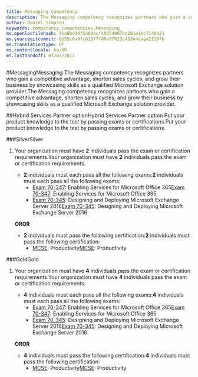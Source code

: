 ```yaml
---
title: Messaging Competency
description: The Messaging competency recognizes partners who gain a competitive advantage, shorten sales cycles, and grow their business by showcasing skills as a qualified Microsoft Exchange solution provider.
author: Daniel Simpson
keywords: competency,competencies,Messaging
ms.openlocfilehash: 41a8bd44f5a0dacf49554907dd381e1ec7140a21
ms.sourcegitcommit: 8b55c0a9fc63577f09a97923c453e4daea21397b
ms.translationtype: HT
ms.contentlocale: ko-KR
ms.lasthandoff: 07/07/2017
---
```

#<a name="messaging"></a><span data-ttu-id="2e0d4-104">Messaging</span><span class="sxs-lookup"><span data-stu-id="2e0d4-104">Messaging</span></span>
<span data-ttu-id="2e0d4-105">The Messaging competency recognizes partners who gain a competitive advantage, shorten sales cycles, and grow their business by showcasing skills as a qualified Microsoft Exchange solution provider.</span><span class="sxs-lookup"><span data-stu-id="2e0d4-105">The Messaging competency recognizes partners who gain a competitive advantage, shorten sales cycles, and grow their business by showcasing skills as a qualified Microsoft Exchange solution provider.</span></span>

##<a name="hybrid-services-partner-option"></a><span data-ttu-id="2e0d4-106">Hybrid Services Partner option</span><span class="sxs-lookup"><span data-stu-id="2e0d4-106">Hybrid Services Partner option</span></span>
<span data-ttu-id="2e0d4-107">Put your product knowledge to the test by passing exams or certifications.</span><span class="sxs-lookup"><span data-stu-id="2e0d4-107">Put your product knowledge to the test by passing exams or certifications.</span></span>

###<a name="silver"></a><span data-ttu-id="2e0d4-108">Silver</span><span class="sxs-lookup"><span data-stu-id="2e0d4-108">Silver</span></span>
1. <span data-ttu-id="2e0d4-109">Your organization must have **2** individuals pass the exam or certification requirements.</span><span class="sxs-lookup"><span data-stu-id="2e0d4-109">Your organization must have **2** individuals pass the exam or certification requirements.</span></span>
    
    - <span data-ttu-id="2e0d4-110">**2** individuals must each pass all the following exams:</span><span class="sxs-lookup"><span data-stu-id="2e0d4-110">**2** individuals must each pass all the following exams:</span></span>
        - <span data-ttu-id="2e0d4-111">[Exam 70-347](https://www.microsoft.com/en-us/learning/exam-70-347.aspx): Enabling Services for Microsoft Office 365</span><span class="sxs-lookup"><span data-stu-id="2e0d4-111">[Exam 70-347](https://www.microsoft.com/en-us/learning/exam-70-347.aspx): Enabling Services for Microsoft Office 365</span></span>
        - <span data-ttu-id="2e0d4-112">[Exam 70-345](https://www.microsoft.com/en-us/learning/exam-70-345.aspx): Designing and Deploying Microsoft Exchange Server 2016</span><span class="sxs-lookup"><span data-stu-id="2e0d4-112">[Exam 70-345](https://www.microsoft.com/en-us/learning/exam-70-345.aspx): Designing and Deploying Microsoft Exchange Server 2016</span></span>

    **<span data-ttu-id="2e0d4-113">OR</span><span class="sxs-lookup"><span data-stu-id="2e0d4-113">OR</span></span>**

     - <span data-ttu-id="2e0d4-114">**2** individuals must pass the following certification:</span><span class="sxs-lookup"><span data-stu-id="2e0d4-114">**2** individuals must pass the following certification:</span></span>
        - <span data-ttu-id="2e0d4-115">[MCSE](https://www.microsoft.com/en-us/learning/mcse-productivity-certification.aspx): Productivity</span><span class="sxs-lookup"><span data-stu-id="2e0d4-115">[MCSE](https://www.microsoft.com/en-us/learning/mcse-productivity-certification.aspx): Productivity</span></span>

###<a name="gold"></a><span data-ttu-id="2e0d4-116">Gold</span><span class="sxs-lookup"><span data-stu-id="2e0d4-116">Gold</span></span>
1. <span data-ttu-id="2e0d4-117">Your organization must have **4** individuals pass the exam or certification requirements.</span><span class="sxs-lookup"><span data-stu-id="2e0d4-117">Your organization must have **4** individuals pass the exam or certification requirements.</span></span>

    - <span data-ttu-id="2e0d4-118">**4** individuals must each pass all the following exams:</span><span class="sxs-lookup"><span data-stu-id="2e0d4-118">**4** individuals must each pass all the following exams:</span></span>
        - <span data-ttu-id="2e0d4-119">[Exam 70-347](https://www.microsoft.com/en-us/learning/exam-70-347.aspx): Enabling Services for Microsoft Office 365</span><span class="sxs-lookup"><span data-stu-id="2e0d4-119">[Exam 70-347](https://www.microsoft.com/en-us/learning/exam-70-347.aspx): Enabling Services for Microsoft Office 365</span></span>
        - <span data-ttu-id="2e0d4-120">[Exam 70-345](https://www.microsoft.com/en-us/learning/exam-70-345.aspx): Designing and Deploying Microsoft Exchange Server 2016</span><span class="sxs-lookup"><span data-stu-id="2e0d4-120">[Exam 70-345](https://www.microsoft.com/en-us/learning/exam-70-345.aspx): Designing and Deploying Microsoft Exchange Server 2016</span></span>

    **<span data-ttu-id="2e0d4-121">OR</span><span class="sxs-lookup"><span data-stu-id="2e0d4-121">OR</span></span>**

    - <span data-ttu-id="2e0d4-122">**4** individuals must pass the following certification:</span><span class="sxs-lookup"><span data-stu-id="2e0d4-122">**4** individuals must pass the following certification:</span></span>
        - <span data-ttu-id="2e0d4-123">[MCSE](https://www.microsoft.com/en-us/learning/mcse-productivity-certification.aspx): Productivity</span><span class="sxs-lookup"><span data-stu-id="2e0d4-123">[MCSE](https://www.microsoft.com/en-us/learning/mcse-productivity-certification.aspx): Productivity</span></span>


